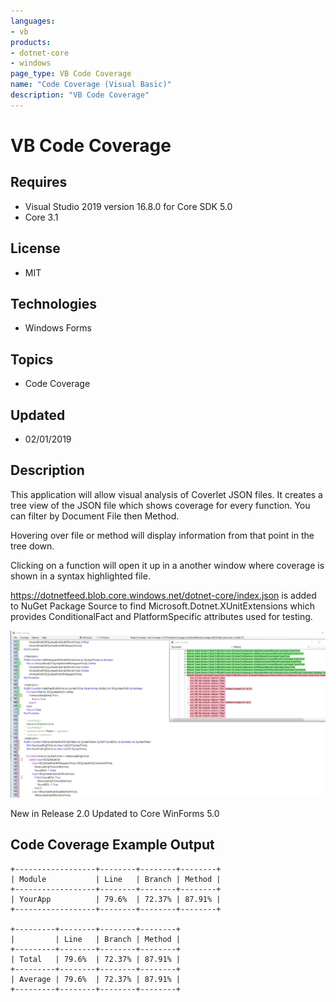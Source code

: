 ```yaml
---
languages:
- vb
products:
- dotnet-core
- windows
page_type: VB Code Coverage
name: "Code Coverage (Visual Basic)"
description: "VB Code Coverage"
---
```

# VB Code Coverage

## Requires

- Visual Studio 2019 version 16.8.0 for Core SDK 5.0
 - Core 3.1

## License
- MIT

## Technologies
  - Windows Forms

## Topics
- Code Coverage

## Updated
- 02/01/2019

## Description
This application will allow visual analysis of Coverlet JSON files. It creates a tree view of the JSON file which shows coverage for every function. You can filter by Document File then Method.

Hovering over file or method will display information from that point in the tree down.

Clicking on a function will open it up in a another window where coverage is shown in a syntax highlighted file.

https://dotnetfeed.blob.core.windows.net/dotnet-core/index.json is added to NuGet Package Source to find
Microsoft.Dotnet.XUnitExtensions which provides ConditionalFact and PlatformSpecific attributes used for testing.

![Code Coverage Demo Image](CodeCoverageDemo.jpg)

New in Release 2.0
Updated to Core WinForms 5.0

## Code Coverage Example Output
```
+------------------+--------+--------+--------+
| Module           | Line   | Branch | Method |
+------------------+--------+--------+--------+
| YourApp          | 79.6%  | 72.37% | 87.91% |
+------------------+--------+--------+--------+

+---------+--------+--------+--------+
|         | Line   | Branch | Method |
+---------+--------+--------+--------+
| Total   | 79.6%  | 72.37% | 87.91% |
+---------+--------+--------+--------+
| Average | 79.6%  | 72.37% | 87.91% |
+---------+--------+--------+--------+
```